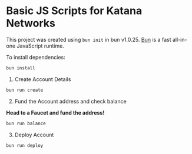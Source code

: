 # Basic JS Scripts for Katana Networks

This project was created using `bun init` in bun v1.0.25. [Bun](https://bun.sh) is a fast all-in-one JavaScript runtime.

To install dependencies:

```bash
bun install
```

1. Create Account Details

```bash
bun run create
```

2. Fund the Account address and check balance

**Head to a Faucet and fund the address!**

```bash
bun run balance
```

3. Deploy Account

```bash
bun run deploy
```
